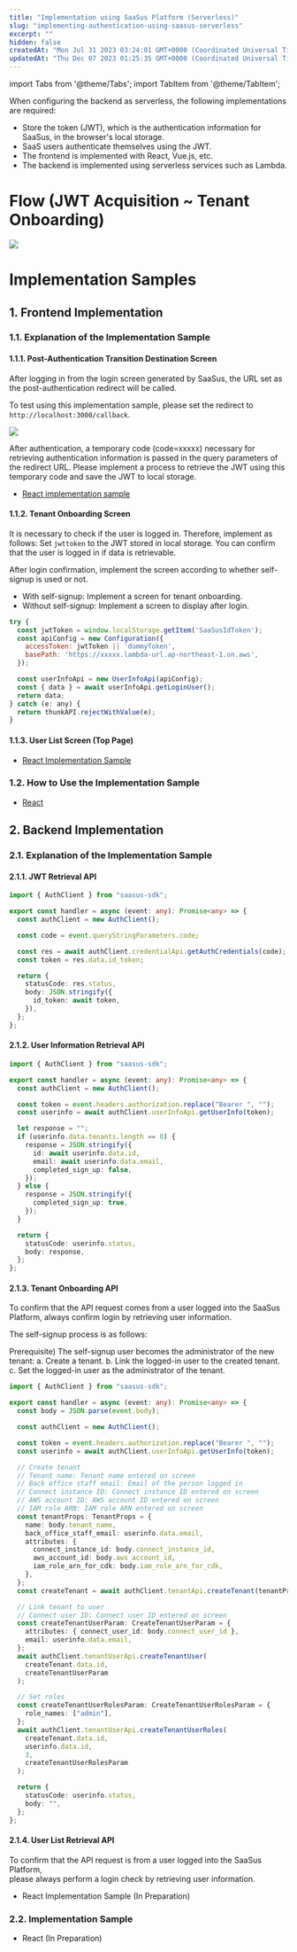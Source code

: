 ```yaml
---
title: "Implementation using SaaSus Platform (Serverless)"
slug: "implementing-authentication-using-saasus-serverless"
excerpt: ""
hidden: false
createdAt: "Mon Jul 31 2023 03:24:01 GMT+0000 (Coordinated Universal Time)"
updatedAt: "Thu Dec 07 2023 01:25:35 GMT+0000 (Coordinated Universal Time)"
---
```


import Tabs from '@theme/Tabs';
import TabItem from '@theme/TabItem';

When configuring the backend as serverless, the following implementations are required:
- Store the token (JWT), which is the authentication information for SaaSus, in the browser's local storage.
- SaaS users authenticate themselves using the JWT.
- The frontend is implemented with React, Vue.js, etc.
- The backend is implemented using serverless services such as Lambda.

# Flow (JWT Acquisition ~ Tenant Onboarding)

![](/img/metering-api-sample/image-01.png)

# Implementation Samples

## 1. Frontend Implementation

### 1.1. Explanation of the Implementation Sample

#### 1.1.1. Post-Authentication Transition Destination Screen

After logging in from the login screen generated by SaaSus, the URL set as the post-authentication redirect will be called.

To test using this implementation sample, please set the redirect to `http://localhost:3000/callback`.

![](/img/metering-api-sample/image-02.png)

After authentication, a temporary code (code=xxxxx) necessary for retrieving authentication information is passed in the query parameters of the redirect URL. Please implement a process to retrieve the JWT using this temporary code and save the JWT to local storage.

- [React implementation sample](https://github.com/saasus-platform/implementation-sample-front-react/blob/main/src/pages/Callback.tsx)

#### 1.1.2. Tenant Onboarding Screen

It is necessary to check if the user is logged in. Therefore, implement as follows:
Set `jwttoken` to the JWT stored in local storage.
You can confirm that the user is logged in if data is retrievable.

After login confirmation, implement the screen according to whether self-signup is used or not.
  - With self-signup: Implement a screen for tenant onboarding.
  - Without self-signup: Implement a screen to display after login.

<Tabs>
<TabItem value="jsx" label="React">

```jsx
try {
  const jwtToken = window.localStorage.getItem('SaaSusIdToken');
  const apiConfig = new Configuration({
    accessToken: jwtToken || 'dummyToken',
    basePath: 'https://xxxxx.lambda-url.ap-northeast-1.on.aws',
  });

  const userInfoApi = new UserInfoApi(apiConfig);
  const { data } = await userInfoApi.getLoginUser();
  return data;
} catch (e: any) {
  return thunkAPI.rejectWithValue(e);
}
```

</TabItem>
</Tabs>

#### 1.1.3. User List Screen (Top Page)

- [React Implementation Sample](https://github.com/saasus-platform/implementation-sample-front-react/blob/main/src/pages/UserPage.tsx)

### 1.2. How to Use the Implementation Sample

- [React](https://github.com/saasus-platform/implementation-sample-front-react/blob/main/README.md)

## 2. Backend Implementation

### 2.1. Explanation of the Implementation Sample

#### 2.1.1. JWT Retrieval API


<Tabs>
<TabItem value="typescript" label="TypeScript">

```typescript
import { AuthClient } from "saasus-sdk";

export const handler = async (event: any): Promise<any> => {
  const authClient = new AuthClient();

  const code = event.queryStringParameters.code;

  const res = await authClient.credentialApi.getAuthCredentials(code);
  const token = res.data.id_token;

  return {
    statusCode: res.status,
    body: JSON.stringify({
      id_token: await token,
    }),
  };
};
```

</TabItem>
</Tabs>


#### 2.1.2. User Information Retrieval API

<Tabs>
<TabItem value="typescript" label="TypeScript">

```typescript
import { AuthClient } from "saasus-sdk";

export const handler = async (event: any): Promise<any> => {
  const authClient = new AuthClient();

  const token = event.headers.authorization.replace("Bearer ", "");
  const userinfo = await authClient.userInfoApi.getUserInfo(token);

  let response = "";
  if (userinfo.data.tenants.length == 0) {
    response = JSON.stringify({
      id: await userinfo.data.id,
      email: await userinfo.data.email,
      completed_sign_up: false,
    });
  } else {
    response = JSON.stringify({
      completed_sign_up: true,
    });
  }

  return {
    statusCode: userinfo.status,
    body: response,
  };
};
```

</TabItem>
</Tabs>

#### 2.1.3. Tenant Onboarding API
To confirm that the API request comes from a user logged into the SaaSus Platform, always confirm login by retrieving user information.

The self-signup process is as follows:

Prerequisite) The self-signup user becomes the administrator of the new tenant:
a. Create a tenant.
b. Link the logged-in user to the created tenant.
c. Set the logged-in user as the administrator of the tenant.

<Tabs>
<TabItem value="typescript" label="TypeScript">

```typescript
import { AuthClient } from "saasus-sdk";

export const handler = async (event: any): Promise<any> => {
  const body = JSON.parse(event.body);

  const authClient = new AuthClient();

  const token = event.headers.authorization.replace("Bearer ", "");
  const userinfo = await authClient.userInfoApi.getUserInfo(token);

  // Create tenant
  // Tenant name: Tenant name entered on screen
  // Back office staff email: Email of the person logged in
  // Connect instance ID: Connect instance ID entered on screen
  // AWS account ID: AWS account ID entered on screen
  // IAM role ARN: IAM role ARN entered on screen
  const tenantProps: TenantProps = {
    name: body.tenant_name,
    back_office_staff_email: userinfo.data.email,
    attributes: {
      connect_instance_id: body.connect_instance_id,
      aws_account_id: body.aws_account_id,
      iam_role_arn_for_cdk: body.iam_role_arn_for_cdk,
    },
  };
  const createTenant = await authClient.tenantApi.createTenant(tenantProps);

  // Link tenant to user
  // Connect user ID: Connect user ID entered on screen
  const createTenantUserParam: CreateTenantUserParam = {
    attributes: { connect_user_id: body.connect_user_id },
    email: userinfo.data.email,
  };
  await authClient.tenantUserApi.createTenantUser(
    createTenant.data.id,
    createTenantUserParam
  );

  // Set roles
  const createTenantUserRolesParam: CreateTenantUserRolesParam = {
    role_names: ["admin"],
  };
  await authClient.tenantUserApi.createTenantUserRoles(
    createTenant.data.id,
    userinfo.data.id,
    3,
    createTenantUserRolesParam
  );

  return {
    statusCode: userinfo.status,
    body: "",
  };
};
```

</TabItem>
</Tabs>

#### 2.1.4. User List Retrieval API

To confirm that the API request is from a user logged into the SaaSus Platform,  
please always perform a login check by retrieving user information.

- React Implementation Sample (In Preparation)

### 2.2. Implementation Sample

- React (In Preparation)
